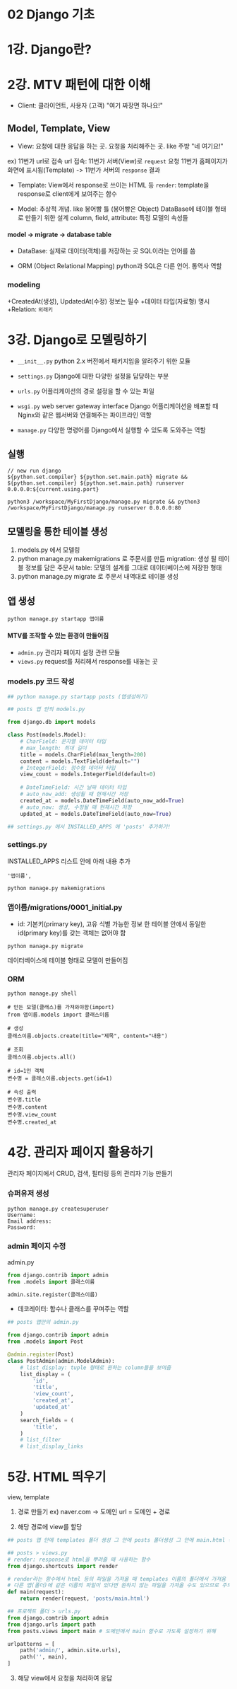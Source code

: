 # 02 Django 기초



# 1강. Django란?



# 2강. MTV 패턴에 대한 이해

- Client: 클라이언트, 사용자 (고객)
"여기 짜장면 하나요!"

## Model, Template, View
- View: 요청에 대한 응답을 하는 곳. 요청을 처리해주는 곳. like 주방
"네 여기요!"

ex) 11번가 url로 접속
url 접속: 11번가 서버(View)로 `request` 요청
11번가 홈페이지가 화면에 표시됨(Template) -> 11번가 서버의 `response` 결과

- Template: View에서 response로 쓰이는 HTML 등
`render`: template을 response로 client에게 보여주는 함수

- Model: 추상적 개념. like 붕어빵 틀 (붕어빵은 Object)
DataBase에 테이블 형태로 만들기 위한 설계
column, field, attribute: 특정 모델의 속성들

#### model -> migrate -> database table

- DataBase: 실제로 데이터(객체)를 저장하는 곳
SQL이라는 언어를 씀

- ORM (Object Relational Mapping)
python과 SQL은 다른 언어. 통역사 역할

### modeling
+CreatedAt(생성), UpdatedAt(수정) 정보는 필수
+데이터 타입(자료형) 명시
+Relation: `외래키`


# 3강. Django로 모델링하기
- `__init__.py`
python 2.x 버전에서 패키지임을 알려주기 위한 모듈

- `settings.py`
Django에 대한 다양한 설정을 담당하는 부분

- `urls.py`
어플리케이션의 경로 설정을 할 수 있는 파일

- `wsgi.py`
web server gateway interface
Django 어플리케이션을 배포할 때  Nginx와 같은 웹서버와 연결해주는 파이프라인 역할

- `manage.py`
다양한 명령어를 Django에서 실행할 수 있도록 도와주는 역할

## 실행 
```
// new run django
${python.set.compiler} ${python.set.main.path} migrate && ${python.set.compiler} ${python.set.main.path} runserver 0.0.0.0:${current.using.port}

python3 /workspace/MyFirstDjango/manage.py migrate && python3 /workspace/MyFirstDjango/manage.py runserver 0.0.0.0:80
```



## 모델링을 통한 테이블 생성
1. models.py 에서 모델링
2. python manage.py makemigrations 로 주문서를 만듬
migration: 생성 될 테이블 정보를 담은 주문서
table: 모델의 설계를 그대로 데이터베이스에 저장한 형태
3. python manage.py migrate 로 주문서 내역대로 테이블 생성



## 앱 생성
```
python manage.py startapp 앱이름
```

#### MTV를 조작할 수 있는 환경이 만들어짐

- `admin.py`
관리자 페이지 설정 관련 모듈
- `views.py`
request를 처리해서 response를 내놓는 곳

### models.py 코드 작성

```python
## python manage.py startapp posts (앱생성하기)

## posts 앱 안의 models.py

from django.db import models

class Post(models.Model):
    # CharField: 문자열 데이터 타입
    # max_length: 최대 길이
    title = models.CharField(max_length=200)
    content = models.TextField(default="")
    # IntegerField: 정수형 데이터 타입
    view_count = models.IntegerField(default=0)
    
    # DateTimeField: 시간 날짜 데이터 타입
    # auto_now_add: 생성될 때 현재시간 저장
    created_at = models.DateTimeField(auto_now_add=True)
    # auto_now: 생성, 수정될 때 현재시간 저장
    updated_at = models.DateTimeField(auto_now=True)   

## settings.py 에서 INSTALLED_APPS 에 'posts' 추가하기!
```



### settings.py

INSTALLED_APPS 리스트 안에 아래 내용 추가

``` 
'앱이름', 
```



```
python manage.py makemigrations
```



### 앱이름/migrations/0001_initial.py

- id: 기본키(primary key), 고유 식별 가능한 정보
한 테이블 안에서 동일한 id(primary key)를 갖는 객체는 없어야 함



```
python manage.py migrate
```
데이터베이스에 테이블 형태로 모델이 만들어짐



### ORM

```
python manage.py shell

# 만든 모델(클래스)를 가져와야함(import)
from 앱이름.models import 클래스이름

# 생성
클래스이름.objects.create(title="제목", content="내용")

# 조회
클래스이름.objects.all()

# id=1인 객체
변수명 = 클래스이름.objects.get(id=1)

# 속성 출력
변수명.title
변수명.content
변수명.view_count
변수명.created_at
```

# 4강. 관리자 페이지 활용하기

관리자 페이지에서 CRUD, 검색, 필터링 등의 관리자 기능 만들기

### 슈퍼유저 생성
```
python manage.py createsuperuser
Username:
Email address: 
Password:
```

### admin 페이지 수정
admin.py
```python
from django.contrib import admin
from .models import 클래스이름

admin.site.register(클래스이름)
```

- 데코레이터: 함수나 클래스를 꾸며주는 역할

```python
## posts 앱안의 admin.py

from django.contrib import admin
from .models import Post

@admin.register(Post)
class PostAdmin(admin.ModelAdmin):
    # list_display: tuple 형태로 원하는 column들을 보여줌
    list_display = (
        'id', 
        'title', 
        'view_count', 
        'created_at', 
        'updated_at'
    )
    search_fields = (
        'title',
    )
    # list_filter
    # list_display_links
```



# 5강. HTML 띄우기
view, template

1. 경로 만들기
ex) naver.com -> 도메인
url = 도메인 + 경로

2. 해당 경로에 view를 할당

```python
## posts 앱 안에 templates 폴더 생성 그 안에 posts 폴더생성 그 안에 main.html 생성

## posts > views.py
# render: response로 html을 뿌려줄 때 사용하는 함수
from django.shortcuts import render

# render라는 함수에서 html 등의 파일을 가져올 때 templates 이름의 폴더에서 가져옴
# 다른 앱(폴더)에 같은 이름의 파일이 있다면 원하지 않는 파일을 가져올 수도 있으므로 주의해야 함
def main(request):
    return render(request, 'posts/main.html')
```

```python
## 프로젝트 폴더 > urls.py
from django.comtrib import admin
from django.urls import path
from posts.views import main # 도메인에서 main 함수로 가도록 설정하기 위해

urlpatterns = [
    path('admin/', admin.site.urls),
    path('', main),
]
```

3. 해당 view에서 요청을 처리하여 응답


















